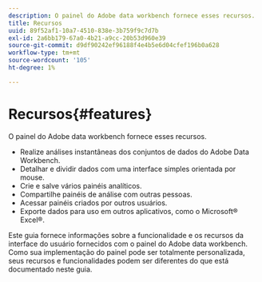 ```yaml
---
description: O painel do Adobe data workbench fornece esses recursos.
title: Recursos
uuid: 89f52af1-10a7-4510-838e-3b759f9c7d7b
exl-id: 2a6bb179-67a0-4b21-a9cc-20b53d960e39
source-git-commit: d9df90242ef96188f4e4b5e6d04cfef196b0a628
workflow-type: tm+mt
source-wordcount: '105'
ht-degree: 1%

---
```


# Recursos{#features}

O painel do Adobe data workbench fornece esses recursos.

* Realize análises instantâneas dos conjuntos de dados do Adobe Data Workbench.
* Detalhar e dividir dados com uma interface simples orientada por mouse.
* Crie e salve vários painéis analíticos.
* Compartilhe painéis de análise com outras pessoas.
* Acessar painéis criados por outros usuários.
* Exporte dados para uso em outros aplicativos, como o Microsoft® Excel®.

Este guia fornece informações sobre a funcionalidade e os recursos da interface do usuário fornecidos com o painel do Adobe data workbench. Como sua implementação do painel pode ser totalmente personalizada, seus recursos e funcionalidades podem ser diferentes do que está documentado neste guia.
